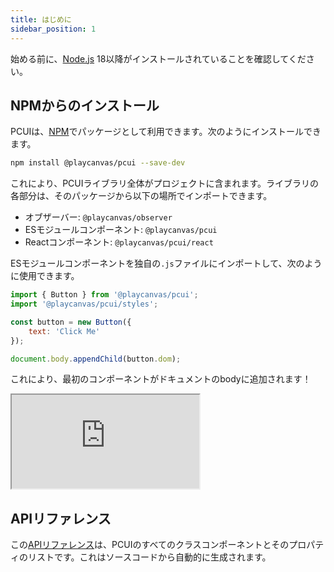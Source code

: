 ```yaml
---
title: はじめに
sidebar_position: 1
---
```


始める前に、[Node.js](https://nodejs.org/) 18以降がインストールされていることを確認してください。

## NPMからのインストール

PCUIは、[NPM](https://www.npmjs.com/package/@playcanvas/pcui)でパッケージとして利用できます。次のようにインストールできます。

```bash
npm install @playcanvas/pcui --save-dev
```

これにより、PCUIライブラリ全体がプロジェクトに含まれます。ライブラリの各部分は、そのパッケージから以下の場所でインポートできます。

- オブザーバー: `@playcanvas/observer`
- ESモジュールコンポーネント: `@playcanvas/pcui`
- Reactコンポーネント: `@playcanvas/pcui/react`

ESモジュールコンポーネントを独自の`.js`ファイルにインポートして、次のように使用できます。

```javascript
import { Button } from '@playcanvas/pcui';
import '@playcanvas/pcui/styles';

const button = new Button({
    text: 'Click Me'
});

document.body.appendChild(button.dom);
```

これにより、最初のコンポーネントがドキュメントのbodyに追加されます！

<div className='iframe-container'>
    <iframe src="https://playcanvas.github.io/pcui/storybook/iframe?id=components-button--text&viewMode=story"></iframe>
</div>

## APIリファレンス

この[APIリファレンス](https://api.playcanvas.com/pcui/)は、PCUIのすべてのクラスコンポーネントとそのプロパティのリストです。これはソースコードから自動的に生成されます。
